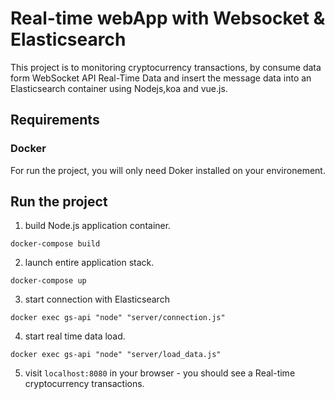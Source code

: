 # Real-time webApp with Websocket & Elasticsearch

This project is to monitoring cryptocurrency transactions, by consume data form WebSocket API Real-Time Data and insert the message data into an Elasticsearch container using Nodejs,koa and vue.js.

## Requirements

### Docker
For run the project, you will only need Doker installed on your environement.

## Run the project
1. build Node.js application container.

```
docker-compose build
```

2. launch entire application stack.
```
docker-compose up
```

3. start connection with Elasticsearch
```
docker exec gs-api "node" "server/connection.js"
```

4. start real time data load.
```
docker exec gs-api "node" "server/load_data.js"
```

5. visit  `localhost:8080`  in your browser - you should see a Real-time cryptocurrency transactions.
